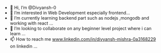 - 👋 Hi, I’m @Divyansh-0
- 👀 I’m interested in Web Development especially frontend...
- 🌱 I’m currently learning backend part such as nodejs ,mongodb and working with react ...
- 💞️ I’m looking to collaborate on any beginner level project where i can learn ...
- 📫 How to reach me www.linkedin.com/in/divyansh-mishra-0a3168229 on linkedin ...

<!---
Divyansh-0/Divyansh-0 is a ✨ special ✨ repository because its `README.md` (this file) appears on your GitHub profile.
You can click the Preview link to take a look at your changes.
--->
